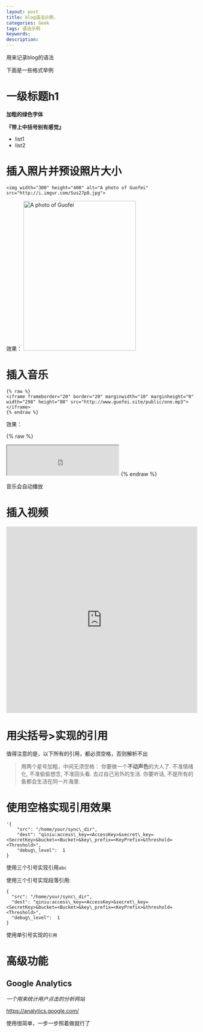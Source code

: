 ```yaml
---
layout: post
title: blog语法示例.
categories: Geek
tags: 语法示例
keywords:
description:
---
```


用来记录blog的语法

下面是一些格式举例

# 一级标题h1


**加粗的绿色字体**

**『带上中括号别有感觉』**

- list1
- list2

# 插入照片并预设照片大小
```
<img width="300" height="400" alt="A photo of Guofei" src="http://i.imgur.com/Sus27p8.jpg">
```

效果：
<img width="300" height="400" alt="A photo of Guofei" src="http://i.imgur.com/Sus27p8.jpg">


# 插入音乐

```
{% raw %}
<iframe frameborder="20" border="20" marginwidth="10" marginheight="0" width="298" height="80" src="http://www.guofei.site/public/one.mp3"></iframe>
{% endraw %}
```

效果：



{% raw %}
<iframe frameborder="20" border="20" marginwidth="10" marginheight="0" width="298" height="80" src="http://www.guofei.site/public/one.mp3"></iframe>
{% endraw %}



音乐会自动播放

# 插入视频

<div class="embed-responsive embed-responsive-16by9"><iframe height=498 width=510 src="http://player.youku.com/embed/XNTE1NjQ5MzY4" frameborder=0 allowfullscreen></iframe></div>


# 用尖括号>实现的引用

值得注意的是，以下所有的引用，都必须空格，否则解析不出

> 用两个星号加粗，中间无须空格：
你要做一个**不动声色**的大人了. 不准情绪化, 不准偷偷想念, 不准回头看. 去过自己另外的生活. 你要听话, 不是所有的鱼都会生活在同一片海里.

# 使用空格实现引用效果

	'{
	    "src": "/home/your/sync\_dir",
	    "dest": "qiniu:access\_key=<AccessKey>&secret\_key=<SecretKey>&bucket=<Bucket>&key\_prefix=<KeyPrefix>&threshold=<Threshold>",
	    "debug\_level":  1
	}

使用三个引号实现引用```abc```

使用三个引号实现段落引用:


```
{
  "src": "/home/your/sync\_dir",
  "dest": "qiniu:access\_key=<AccessKey>&secret\_key=<SecretKey>&bucket=<Bucket>&key\_prefix=<KeyPrefix>&threshold=<Threshold>",
  "debug\_level":  1
}
```


使用单引号实现的`引用`

# 高级功能

## Google Analytics

*一个用来统计用户点击的分析网站*

https://analytics.google.com/

使用很简单，一步一步照着做就行了
